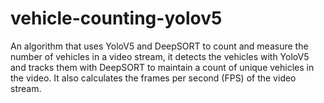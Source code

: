 # vehicle-counting-yolov5
An algorithm that uses YoloV5 and DeepSORT to count and measure the number of vehicles in a video stream, it detects the vehicles with YoloV5 and tracks them with DeepSORT to maintain a count of unique vehicles in the video. It also calculates the frames per second (FPS) of the video stream.

